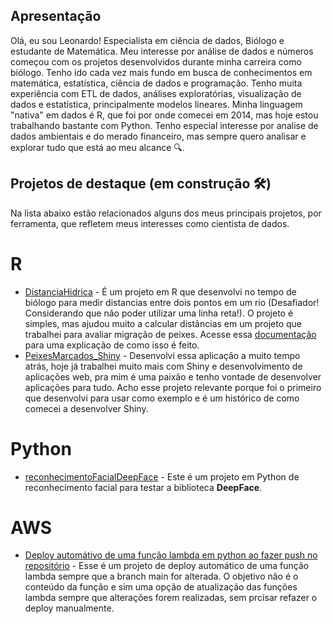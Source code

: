 ## Apresentação

Olá, eu sou Leonardo! Especialista em ciência de dados, Biólogo e estudante de Matemática. Meu interesse por análise de dados e números começou com os projetos desenvolvidos durante minha carreira como biólogo. Tenho ido cada vez mais fundo em busca de conhecimentos em matemática, estatística, ciência de dados e programação. Tenho muita experiência com ETL de dados, análises exploratórias, visualização de dados e estatística, principalmente modelos lineares. Minha linguagem "nativa" em dados é R, que foi por onde comecei em 2014, mas hoje estou trabalhando bastante com Python. Tenho especial interesse por analise de dados ambientais e do merado financeiro, mas sempre quero analisar e explorar tudo que está ao meu alcance 🔍.


## Projetos de destaque (em construção 🛠️)

Na lista abaixo estão relacionados alguns dos meus principais projetos, por ferramenta, que refletem meus interesses como cientista de dados.

# R

* [DistanciaHidrica](https://github.com/LeonardoDonatoNunes/DistanciaHidrica) - É um projeto em R que desenvolvi no tempo de biólogo para medir distancias entre dois pontos em um rio (Desafiador! Considerando que não poder utilizar uma linha reta!). O projeto é simples, mas ajudou muito a calcular distâncias em um projeto que trabalhei para avaliar migração de peixes. Acesse essa [documentação](https://leonardodonatonunes.github.io/ds/posts/2021-03-05-menodistancia/) para uma explicação de como isso é feito.
* [PeixesMarcados_Shiny](https://github.com/LeonardoDonatoNunes/PeixesMarcados_Shiny) - Desenvolvi essa aplicação a muito tempo atrás, hoje já trabalhei muito mais com Shiny e desenvolvimento de aplicações web, pra mim é uma paixão e tenho vontade de desenvolver aplicações para tudo. Acho esse projeto relevante porque foi o primeiro que desenvolvi para usar como exemplo e é um histórico de como comecei a desenvolver Shiny.

# Python
* [reconhecimentoFacialDeepFace](https://github.com/LeonardoDonatoNunes/reconhecimentoFacialDeepFace) - Este é um projeto em Python de reconhecimento facial para testar a biblioteca __DeepFace__.

# AWS

* [Deploy automátivo de uma função lambda em python ao fazer push no repositório](https://github.com/LeonardoDonatoNunes/deploy_automatico_aws_lambda.git) - Esse é um projeto de deploy automático de uma função lambda sempre que a branch main for alterada. O objetivo não é o conteúdo da função e sim uma opção de atualização das funções lambda sempre que alterações forem realizadas, sem prcisar refazer o deploy manualmente.
